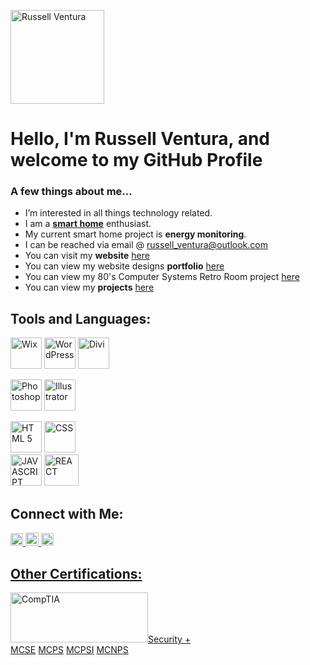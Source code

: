 <a href="#"> <img alt="Russell Ventura" src="https://russellventura.co.uk/wp-content/uploads/2022/05/RussellVentura.png" width="150" height="150"></a>

<h1>Hello, I'm Russell Ventura, and welcome to my GitHub Profile</h1>
<h3>A few things about me...</h3>

- I’m interested in all things technology related.
- I am a <a href="https://smarthome.russellventura.co.uk/"><strong>smart home</strong></a> enthusiast.
- My current smart home project is <strong>energy monitoring</strong>.
- I can be reached via email @ russell_ventura@outlook.com 
- You can visit my <strong>website</strong> <a href="https://russellventura.co.uk">here</a>
- You can view my website designs <strong>portfolio</strong> <a href="https://rvdms-pf.demonstration.website">here</a>
- You can view my 80's Computer Systems Retro Room project <a href="https://retro.russellventura.co.uk/">here</a>
- You can view my <strong>projects</strong> <a href="https://russellventura.co.uk/js-projects/">here</a>

<!---
russellventura/russellventura is a ✨ special ✨ repository because its `README.md` (this file) appears on your GitHub profile.
You can click the Preview link to take a look at your changes.
--->
<h2>Tools and Languages:</h2>
<div>
  
  <a href="https://www.wix.com/"> <img alt="Wix" src="https://russellventura.co.uk/wp-content/uploads/2017/03/wix-icon.png" width="50" height="50"></a>
  <a href="https://www.wordpress.com/"> <img alt="WordPress" src="https://russellventura.co.uk/wp-content/uploads/2017/03/wordpress.png" width="50" height="50"></a>
  <a href="https://www.elegantthemes.com/"> <img alt="Divi" src="https://russellventura.co.uk/wp-content/uploads/2019/12/Divi4.png" width="50" height="50"></a>
   
  <a href="https://www.adobe.com/uk/products/photoshop.html"> <img alt="Photoshop" src="https://russellventura.co.uk/wp-content/uploads/2017/03/ps.jpg" width="50" height="50"></a>
  <a href="https://www.adobe.com/uk/products/illustrator.html"> <img alt="Illustrator" src="https://russellventura.co.uk/wp-content/uploads/2017/03/ai.jpg" width="50" height="50"></a>
    
  <a href="https://en.wikipedia.org/wiki/HTML5"> <img alt="HTML 5" src="https://upload.wikimedia.org/wikipedia/commons/thumb/6/61/HTML5_logo_and_wordmark.svg/130px-HTML5_logo_and_wordmark.svg.png" width="50" height="50"></a>  <a href="https://en.wikipedia.org/wiki/CSS"> <img alt="CSS" src="https://upload.wikimedia.org/wikipedia/commons/thumb/d/d5/CSS3_logo_and_wordmark.svg/120px-CSS3_logo_and_wordmark.svg.png" width="50" height="50"></a>    
  <a href="https://en.wikipedia.org/wiki/JavaScript"> <img alt="JAVASCRIPT" src="https://upload.wikimedia.org/wikipedia/commons/7/73/Javascript-736400_960_720.png" width="50" height="50"></a>  <a href="https://en.wikipedia.org/wiki/React_(JavaScript_library)"> <img alt="REACT" src="https://upload.wikimedia.org/wikipedia/commons/thumb/a/a7/React-icon.svg/220px-React-icon.svg.png" width="55" height="50"></a>
  
</div>
    
<h2>Connect with Me:</h2>
<div>
  <a href="https://www.facebook.com/russellventura2013"> <img alt="Facebook" src="https://russellventura.co.uk/wp-content/uploads/2017/03/facebook.png" width="20" height="20"> <a href="https://twitter.com/russ_ventura"> <img alt="Twitter" src="https://russellventura.co.uk/wp-content/uploads/2017/03/twitter.png" width="21" height="21"> <a href="https://www.linkedin.com/in/russellventura"> <img alt="LinkedIn" src="https://russellventura.co.uk/wp-content/uploads/2017/03/linkedin.png" width="20" height="20"></div>
    </div>
    
<h2>Other Certifications:</h2>
<div>
    <div> 
    <a href="https://en.wikipedia.org/wiki/CompTIA"> <img alt="CompTIA" src="https://russellventura.co.uk/wp-content/uploads/2017/08/comptia-certified-logo.png" width="220" height="80">Security +</a></div>
  
  <div> 
    <a href="#">MCSE</a>
      <a href="#">MCPS</a>
      <a href="#">MCPSI</a>
    <a href="#">MCNPS</a>
  
  
  </div>
 
